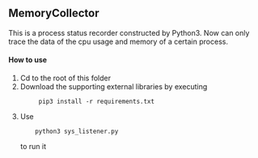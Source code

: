 MemoryCollector
------
This is a process status recorder constructed by Python3.
Now can only trace the data of the cpu usage and memory of a certain process.

#### How to use
1. Cd to the root of this folder
2. Download the supporting external libraries by executing
   ```
        pip3 install -r requirements.txt
   ```
3. Use
   ```
       python3 sys_listener.py 
   ```
   to run it
